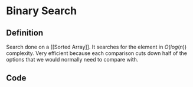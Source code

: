 # Binary Search
## Definition
Search done on a [[Sorted Array]]. It searches for the element in $O(log(n))$ complexity. Very efficient because each comparison cuts down half of the options that we would normally need to compare with.

## Code


```